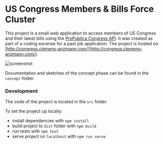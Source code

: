 # US Congress Members & Bills Force Cluster

This project is a small web application to access members of US Congress and their latest bills using the [ProPublica Congress API](https://projects.propublica.org/api-docs/congress-api/). It was created as part of a coding excersie for a past job application. The project is hosted on [http://congress.clemens-anzmann.com/](http://congress.clemens-anzmann.com/).

![screenshot](https://github.com/ckanz/us-congress-members-bills-force-cluster/blob/master/Screenshot_2020-07-05_20-35-09.png?raw=true)

Documentation and sketches of the concept phase can be found in the `concept` folder.

### Development

The code of the project is located in the `src` folder.

To set the project up locally:

- install dependencies with `npm install`
- build project to `dist` folder with `npm build`
- run tests with `npm test`
- serve project on `localhost` with `npm run serve`
